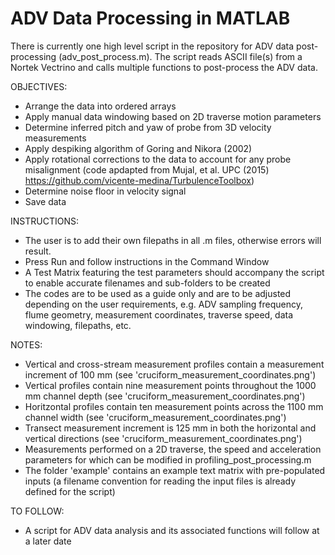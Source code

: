 # ADV Data Processing in MATLAB

There is currently one high level script in the repository for ADV data post-processing (adv_post_process.m). The script reads ASCII file(s) from a Nortek Vectrino and calls multiple functions to post-process the ADV data.

OBJECTIVES:
- Arrange the data into ordered arrays
- Apply manual data windowing based on 2D traverse motion parameters
- Determine inferred pitch and yaw of probe from 3D velocity measurements
- Apply despiking algorithm of Goring and Nikora (2002)
- Apply rotational corrections to the data to account for any probe misalignment (code apdapted from Mujal, et al. UPC (2015) https://github.com/vicente-medina/TurbulenceToolbox)
- Determine noise floor in velocity signal
- Save data


INSTRUCTIONS:
- The user is to add their own filepaths in all .m files, otherwise errors will result.
- Press Run and follow instructions in the Command Window
- A Test Matrix featuring the test parameters should accompany the script to enable accurate filenames and sub-folders to be created
- The codes are to be used as a guide only and are to be adjusted depending on the user requirements, e.g. ADV sampling frequency, flume geometry, measurement coordinates, traverse speed, data windowing, filepaths, etc.


NOTES:
- Vertical and cross-stream measurement profiles contain a measurement increment of 100 mm (see 'cruciform_measurement_coordinates.png')
- Vertical profiles contain nine measurement points throughout the 1000 mm channel depth (see 'cruciform_measurement_coordinates.png')
- Horitzontal profiles contain ten measurement points across the 1100 mm channel width (see 'cruciform_measurement_coordinates.png')
- Transect measurement increment is 125 mm in both the horizontal and vertical directions (see 'cruciform_measurement_coordinates.png')
- Measurements performed on a 2D traverse, the speed and acceleration parameters for which can be modified in profiling_post_processing.m
- The folder 'example' contains an example text matrix with pre-populated inputs (a filename convention for reading the input files is already defined for the script)


TO FOLLOW:
- A script for ADV data analysis and its associated functions will follow at a later date
